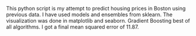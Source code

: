 This python script is my attempt to predict housing prices in Boston using previous data. I have used models and ensembles from sklearn. The visualization was done in matplotlib and seaborn. Gradient Boosting best of all algorithms. I got a final mean squared error of 11.87.  
